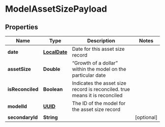 
# ModelAssetSizePayload

## Properties
Name | Type | Description | Notes
------------ | ------------- | ------------- | -------------
**date** | [**LocalDate**](LocalDate.md) | Date for this asset size record | 
**assetSize** | **Double** | “Growth of a dollar” within the model on the particular date | 
**isReconciled** | **Boolean** | Indicates the asset size record is reconciled. true means it is reconciled | 
**modelId** | [**UUID**](UUID.md) | The ID of the model for the asset size record | 
**secondaryId** | **String** |  |  [optional]



